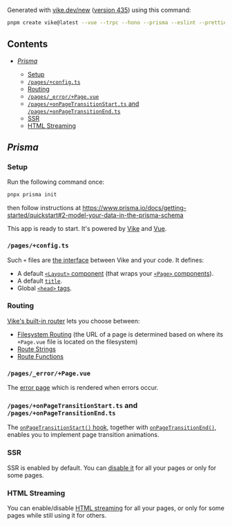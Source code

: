 Generated with [vike.dev/new](https://vike.dev/new) ([version 435](https://www.npmjs.com/package/create-vike/v/0.0.435)) using this command:

```sh
pnpm create vike@latest --vue --trpc --hono --prisma --eslint --prettier
```

## Contents

* [*Prisma*](#prisma)

  * [Setup](#setup)
  * [`/pages/+config.ts`](#pagesconfigts)
  * [Routing](#routing)
  * [`/pages/_error/+Page.vue`](#pages_errorpagevue)
  * [`/pages/+onPageTransitionStart.ts` and `/pages/+onPageTransitionEnd.ts`](#pagesonpagetransitionstartts-and-pagesonpagetransitionendts)
  * [SSR](#ssr)
  * [HTML Streaming](#html-streaming)

## *Prisma*

### Setup

Run the following command once:

```sh
pnpx prisma init
```

then follow instructions at <https://www.prisma.io/docs/getting-started/quickstart#2-model-your-data-in-the-prisma-schema>

This app is ready to start. It's powered by [Vike](https://vike.dev) and [Vue](https://vuejs.org/guide/quick-start.html).

### `/pages/+config.ts`

Such `+` files are [the interface](https://vike.dev/config) between Vike and your code. It defines:

* A default [`<Layout>` component](https://vike.dev/Layout) (that wraps your [`<Page>` components](https://vike.dev/Page)).
* A default [`title`](https://vike.dev/title).
* Global [`<head>` tags](https://vike.dev/head-tags).

### Routing

[Vike's built-in router](https://vike.dev/routing) lets you choose between:

* [Filesystem Routing](https://vike.dev/filesystem-routing) (the URL of a page is determined based on where its `+Page.vue` file is located on the filesystem)
* [Route Strings](https://vike.dev/route-string)
* [Route Functions](https://vike.dev/route-function)

### `/pages/_error/+Page.vue`

The [error page](https://vike.dev/error-page) which is rendered when errors occur.

### `/pages/+onPageTransitionStart.ts` and `/pages/+onPageTransitionEnd.ts`

The [`onPageTransitionStart()` hook](https://vike.dev/onPageTransitionStart), together with [`onPageTransitionEnd()`](https://vike.dev/onPageTransitionEnd), enables you to implement page transition animations.

### SSR

SSR is enabled by default. You can [disable it](https://vike.dev/ssr) for all your pages or only for some pages.

### HTML Streaming

You can enable/disable [HTML streaming](https://vike.dev/stream) for all your pages, or only for some pages while still using it for others.

